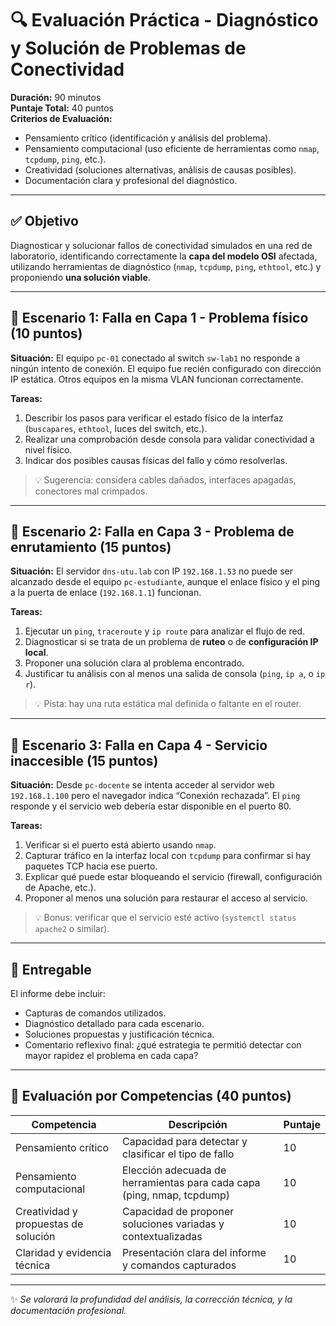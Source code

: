 # 🔍 Evaluación Práctica - Diagnóstico y Solución de Problemas de Conectividad

**Duración:** 90 minutos  
**Puntaje Total:** 40 puntos  
**Criterios de Evaluación:**  
- Pensamiento crítico (identificación y análisis del problema).  
- Pensamiento computacional (uso eficiente de herramientas como `nmap`, `tcpdump`, `ping`, etc.).  
- Creatividad (soluciones alternativas, análisis de causas posibles).  
- Documentación clara y profesional del diagnóstico.

---

## ✅ Objetivo

Diagnosticar y solucionar fallos de conectividad simulados en una red de laboratorio, identificando correctamente la **capa del modelo OSI** afectada, utilizando herramientas de diagnóstico (`nmap`, `tcpdump`, `ping`, `ethtool`, etc.) y proponiendo **una solución viable**.

---

## 🧪 Escenario 1: Falla en Capa 1 - Problema físico (10 puntos)

**Situación:**
El equipo `pc-01` conectado al switch `sw-lab1` no responde a ningún intento de conexión. El equipo fue recién configurado con dirección IP estática. Otros equipos en la misma VLAN funcionan correctamente.

**Tareas:**
1. Describir los pasos para verificar el estado físico de la interfaz (`buscapares`, `ethtool`, luces del switch, etc.).  
2. Realizar una comprobación desde consola para validar conectividad a nivel físico.  
3. Indicar dos posibles causas físicas del fallo y cómo resolverlas.

> 💡 Sugerencia: considera cables dañados, interfaces apagadas, conectores mal crimpados.

---

## 🧪 Escenario 2: Falla en Capa 3 - Problema de enrutamiento (15 puntos)

**Situación:**
El servidor `dns-utu.lab` con IP `192.168.1.53` no puede ser alcanzado desde el equipo `pc-estudiante`, aunque el enlace físico y el ping a la puerta de enlace (`192.168.1.1`) funcionan.

**Tareas:**
1. Ejecutar un `ping`, `traceroute` y `ip route` para analizar el flujo de red.  
2. Diagnosticar si se trata de un problema de **ruteo** o de **configuración IP local**.  
3. Proponer una solución clara al problema encontrado.  
4. Justificar tu análisis con al menos una salida de consola (`ping`, `ip a`, o `ip r`).

> 💡 Pista: hay una ruta estática mal definida o faltante en el router.

---

## 🧪 Escenario 3: Falla en Capa 4 - Servicio inaccesible (15 puntos)

**Situación:**
Desde `pc-docente` se intenta acceder al servidor web `192.168.1.100` pero el navegador indica “Conexión rechazada”. El `ping` responde y el servicio web debería estar disponible en el puerto 80.

**Tareas:**
1. Verificar si el puerto está abierto usando `nmap`.  
2. Capturar tráfico en la interfaz local con `tcpdump` para confirmar si hay paquetes TCP hacia ese puerto.  
3. Explicar qué puede estar bloqueando el servicio (firewall, configuración de Apache, etc.).  
4. Proponer al menos una solución para restaurar el acceso al servicio.

> 💡 Bonus: verificar que el servicio esté activo (`systemctl status apache2` o similar).

---

## 🧾 Entregable

El informe debe incluir:

- Capturas de comandos utilizados.  
- Diagnóstico detallado para cada escenario.  
- Soluciones propuestas y justificación técnica.  
- Comentario reflexivo final: ¿qué estrategia te permitió detectar con mayor rapidez el problema en cada capa?

---

## 🧠 Evaluación por Competencias (40 puntos)

| Competencia                           | Descripción                                                                 | Puntaje |
|--------------------------------------|-----------------------------------------------------------------------------|---------|
| Pensamiento crítico                  | Capacidad para detectar y clasificar el tipo de fallo                       | 10      |
| Pensamiento computacional            | Elección adecuada de herramientas para cada capa (ping, nmap, tcpdump)     | 10      |
| Creatividad y propuestas de solución| Capacidad de proponer soluciones variadas y contextualizadas                | 10      |
| Claridad y evidencia técnica         | Presentación clara del informe y comandos capturados                        | 10      |

---

✨ *Se valorará la profundidad del análisis, la corrección técnica, y la documentación profesional.*
